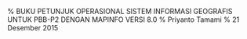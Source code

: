 % BUKU PETUNJUK OPERASIONAL SISTEM INFORMASI GEOGRAFIS UNTUK PBB-P2 DENGAN MAPINFO VERSI 8.0
% Priyanto Tamami
% 21 Desember 2015
